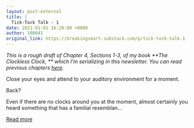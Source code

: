 ```yaml
---
layout: post-external
title: |
  Tick-Tock Talk - 1
date: 2021-01-01 16:20:00 +0000
author: 100041
original_link: https://breakingsmart.substack.com/p/tick-tock-talk-1
---
```


_This is a rough draft of Chapter 4, Sections 1-3, of my book  **The Clockless Clock, ** which I’m serializing in this newsletter. You can read previous chapters [here](https://breakingsmart.substack.com/subscribe?utm_medium=rss&utm_content=30489495)._

Close your eyes and attend to your auditory environment for a moment.

Back?

Even if there are no clocks around you at the moment, almost certainly you heard something that has a familial resemblan…

[Read more](https://breakingsmart.substack.com/p/tick-tock-talk-1)
